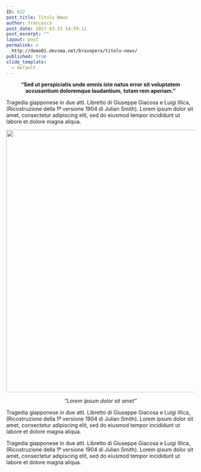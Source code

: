 ```yaml
---
ID: 622
post_title: Titolo News
author: francesca
post_date: 2017-03-15 14:59:11
post_excerpt: ""
layout: post
permalink: >
  http://demo01.devsma.net/bravopera/titolo-news/
published: true
slide_template:
  - default
---
```

<p class="p1" style="text-align: center;"><strong>“Sed ut perspiciatis unde omnis iste natus error sit voluptatem accusantium doloremque laudantium, </strong><strong>totam rem aperiam.”</strong></p>
<p class="p1">Tragedia giapponese in due atti. Libretto di Giuseppe Giacosa e Luigi Illica, (Ricostruzione della 1ª versione 1904 di Julian Smith). Lorem ipsum dolor sit amet, consectetur adipiscing elit, sed do eiusmod tempor incididunt ut labore et dolore magna aliqua.</p>
<p class="p1"><img class="alignnone wp-image-505 size-full" src="http://demo01.devsma.net/bravopera/wp-content/uploads/2017/03/slider-img.jpg" alt="" width="1914" height="700" /></p>
<p class="p1" style="text-align: center;"><em>“Lorem ipsum dolor sit amet”</em></p>
<p class="p1">Tragedia giapponese in due atti. Libretto di Giuseppe Giacosa e Luigi Illica, (Ricostruzione della 1ª versione 1904 di Julian Smith). Lorem ipsum dolor sit amet, consectetur adipiscing elit, sed do eiusmod tempor incididunt ut labore et dolore magna aliqua.</p>
<p class="p1">Tragedia giapponese in due atti. Libretto di Giuseppe Giacosa e Luigi Illica, (Ricostruzione della 1ª versione 1904 di Julian Smith). Lorem ipsum dolor sit amet, consectetur adipiscing elit, sed do eiusmod tempor incididunt ut labore et dolore magna aliqua.</p>